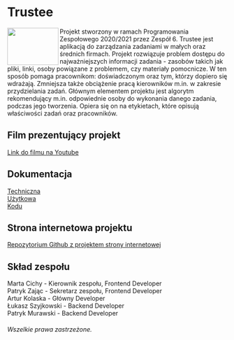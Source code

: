 # Trustee

<img align="left" height="85" width="117" src="https://github.com/martacichy/trustee/assets/75552617/2090e543-e1fa-480d-b855-bb810997e0d6">

Projekt stworzony w ramach Programowania Zespołowego 2020/2021 przez Zespół 6. Trustee jest aplikacją do zarządzania zadaniami w małych oraz średnich firmach. Projekt rozwiązuje problem dostępu do najważniejszych informacji zadania - zasobów takich jak pliki, linki, osoby powiązane z problemem, czy materiały pomocnicze. W ten sposób pomaga pracownikom: doświadczonym oraz tym, którzy dopiero się wdrażają. Zmniejsza także obciążenie pracą kierowników m.in. w zakresie przydzielania zadań. Głównym elementem projektu jest algorytm rekomendujący m.in. odpowiednie osoby do wykonania danego zadania, podczas jego tworzenia. Opiera się on na etykietach, które opisują właściwości zadań oraz pracowników.

## Film prezentujący projekt

[Link do filmu na Youtube](https://www.youtube.com/watch?v=AJAgC8LQgRo) 

## Dokumentacja

[Techniczna](https://github.com/martacichy/trustee/blob/main/Dokumentacja/doc-tech.pdf)\
[Użytkowa](https://github.com/martacichy/trustee/blob/main/Dokumentacja/doc-uzyt.pdf)\
[Kodu](https://github.com/martacichy/trustee/blob/main/Dokumentacja/VSdoc.zip)

## Strona internetowa projektu

[Repozytorium Github z projektem strony internetowej](https://github.com/DarkArbiterr/TrusteeWWW)

## Skład zespołu

Marta Cichy - Kierownik zespołu, Frontend Developer\
Patryk Zając - Sekretarz zespołu, Frontend Developer\
Artur Kolaska - Główny Developer\
Łukasz Szyjkowski - Backend Developer\
Patryk Murawski - Backend Developer





###### Wszelkie prawa zastrzeżone. 

